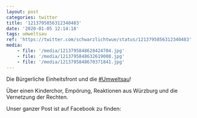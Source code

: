 ```yaml
---
layout: post
categories: twitter
title: '1213795856312340483'
date: '2020-01-05 12:14:18'
tags: umweltsau
ref: 'https://twitter.com/schwarzlichtwue/status/1213795856312340483'
media:
    - file: '/media/1213795848628424704.jpg'
    - file: '/media/1213795848632619008.jpg'
    - file: '/media/1213795848670371841.jpg'
---
```

Die Bürgerliche Einheitsfront und die [#Umweltsau](/t/umweltsau)!



Über einen Kinderchor, Empörung, Reaktionen aus Würzburg und die Vernetzung der Rechten.



Unser ganzer Post ist auf Facebook zu finden:

 